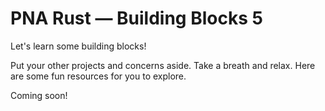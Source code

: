 # PNA Rust &mdash; Building Blocks 5

Let's learn some building blocks!

Put your other projects and concerns aside. Take a breath and relax. Here
are some fun resources for you to explore.

Coming soon! <!-- TODO -->
